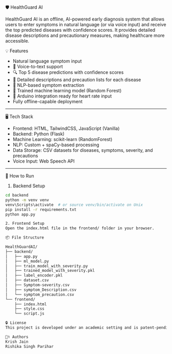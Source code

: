 🛡️ HealthGuard AI

HealthGuard AI is an offline, AI-powered early diagnosis system that allows users to enter symptoms in natural language (or via voice input) and receive the top predicted diseases with confidence scores. It provides detailed disease descriptions and precautionary measures, making healthcare more accessible.

💡 Features

- Natural language symptom input
- 🎤 Voice-to-text support
- 🔍 Top 5 disease predictions with confidence scores
- 📄 Detailed descriptions and precaution lists for each disease
- 🎯 NLP-based symptom extraction
- 🧠 Trained machine learning model (Random Forest)
- 🧪 Arduino integration ready for heart rate input
- Fully offline-capable deployment

---

🖥️ Tech Stack

- Frontend: HTML, TailwindCSS, JavaScript (Vanilla)
- Backend: Python (Flask)
- Machine Learning: scikit-learn (RandomForest)
- NLP: Custom + spaCy-based processing
- Data Storage: CSV datasets for diseases, symptoms, severity, and precautions
- Voice Input: Web Speech API

---

🚀 How to Run

1. Backend Setup

```bash
cd backend
python -m venv venv
venv\Scripts\activate  # or source venv/bin/activate on Unix
pip install -r requirements.txt
python app.py

2. Frontend Setup
Open the index.html file in the frontend/ folder in your browser.

📦 File Structure

HealthGuardAI/
├── backend/
│   ├── app.py
│   ├── ml_model.py
│   ├── train_model_with_severity.py
│   ├── trained_model_with_severity.pkl
│   ├── label_encoder.pkl
│   ├── dataset.csv
│   ├── Symptom-severity.csv
│   ├── symptom_Description.csv
│   └── symptom_precaution.csv
└── frontend/
    ├── index.html
    ├── style.css
    └── script.js

🔒 License
This project is developed under an academic setting and is patent-pending. Usage and reproduction without permission is restricted.

👨‍⚕️ Authors
Krish Jain
Rishika Singh Parihar
